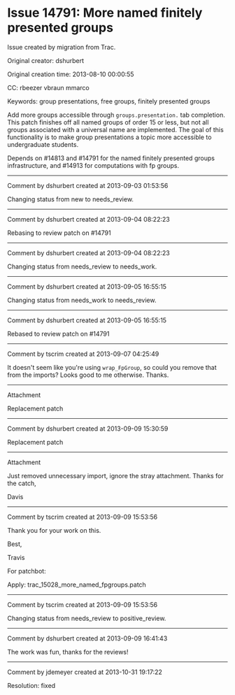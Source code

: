 # Issue 14791: More named finitely presented groups

Issue created by migration from Trac.

Original creator: dshurbert

Original creation time: 2013-08-10 00:00:55

CC:  rbeezer vbraun mmarco

Keywords: group presentations, free groups,  finitely presented groups

Add more groups accessible through `groups.presentation.` tab completion. This patch finishes off all named groups of order 15 or less, but not all groups associated with a universal name are implemented. The goal of this functionality is to make group presentations a topic more accessible to undergraduate students.

Depends on #14813 and #14791 for the named finitely presented groups infrastructure, and #14913 for computations with fp groups.


---

Comment by dshurbert created at 2013-09-03 01:53:56

Changing status from new to needs_review.


---

Comment by dshurbert created at 2013-09-04 08:22:23

Rebasing to review patch on #14791


---

Comment by dshurbert created at 2013-09-04 08:22:23

Changing status from needs_review to needs_work.


---

Comment by dshurbert created at 2013-09-05 16:55:15

Changing status from needs_work to needs_review.


---

Comment by dshurbert created at 2013-09-05 16:55:15

Rebased to review patch on #14791


---

Comment by tscrim created at 2013-09-07 04:25:49

It doesn't seem like you're using `wrap_FpGroup`, so could you remove that from the imports? Looks good to me otherwise. Thanks.


---

Attachment

Replacement patch


---

Comment by dshurbert created at 2013-09-09 15:30:59

Replacement patch


---

Attachment

Just removed unnecessary import, ignore the stray attachment. Thanks for the catch,

Davis


---

Comment by tscrim created at 2013-09-09 15:53:56

Thank you for your work on this.

Best,

Travis

For patchbot:

Apply: trac_15028_more_named_fpgroups.patch


---

Comment by tscrim created at 2013-09-09 15:53:56

Changing status from needs_review to positive_review.


---

Comment by dshurbert created at 2013-09-09 16:41:43

The work was fun, thanks for the reviews!


---

Comment by jdemeyer created at 2013-10-31 19:17:22

Resolution: fixed
